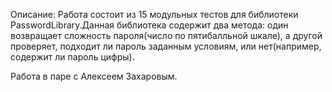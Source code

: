 Описание:
Работа состоит из 15 модульных тестов для библиотеки PasswordLibrary.Данная библиотека содержит два метода: один возвращает сложность пароля(число по пятибалльной шкале), а другой проверяет, подходит ли пароль заданным условиям, или нет(например, содержит ли пароль цифры).  

Работа в паре с Алексеем Захаровым.
